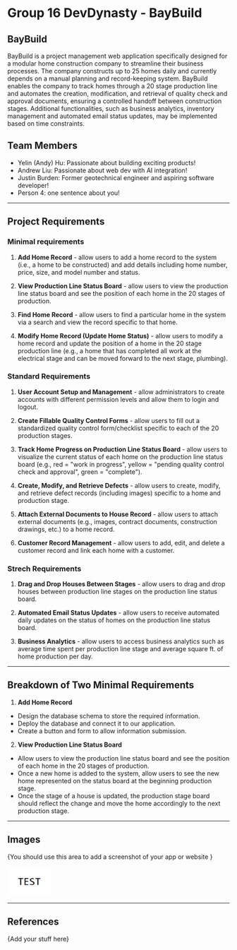 # Group 16 DevDynasty - BayBuild

## BayBuild

BayBuild is a project management web application specifically designed for a modular home construction company to streamline their business processes. The company constructs up to 25 homes daily and currently depends on a manual planning and record-keeping system. BayBuild enables the company to track homes through a 20 stage production line and automates the creation, modification, and retrieval of quality check and approval documents, ensuring a controlled handoff between construction stages. Additional functionalities, such as business analytics, inventory management and automated email status updates, may be implemented based on time constraints.

## Team Members

- Yelin (Andy) Hu: Passionate about building exciting products!
- Andrew Liu: Passionate about web dev with AI integration!
- Justin Burden: Former geotechnical engineer and aspiring software developer!
- Person 4: one sentence about you!

--------------------------------------------------------------------------------------------------
## Project Requirements

### Minimal requirements

1. **Add Home Record** - allow users to add a home record to the system (i.e., a home to be constructed) and add details including home number, price, size, and model number and status.

2. **View Production Line Status Board** - allow users to view the production line status board and see the position of each home in the 20 stages of production.

3. **Find Home Record** - allow users to find a particular home in the system via a search and view the record specific to that home.

4. **Modify Home Record (Update Home Status)** - allow users to modify a home record and update the position of a home in the 20 stage production line (e.g., a home that has completed all work at the electrical stage and can be moved forward to the next stage, plumbing).

### Standard Requirements

1. **User Account Setup and Management** - allow administrators to create accounts with different permission levels and allow them to login and logout. 

2. **Create Fillable Quality Control Forms** - allow users to fill out a standardized quality control form/checklist specific to each of the 20 production stages.

3. **Track Home Progress on Production Line Status Board** - allow users to visualize the current status of each home on the production line status board (e.g., red = "work in progress", yellow = "pending quality control check and approval", green = "complete").

4. **Create, Modify, and Retrieve Defects** -  allow users to create, modify, and retrieve defect records (including images) specific to a home and production stage.
 
5. **Attach External Documents to House Record** - allow users to attach external documents (e.g., images, contract documents, construction drawings, etc.) to a home record. 

6. **Customer Record Management** -  allow users to add, edit, and delete a customer record and link each home with a customer.


### Strech Requirements

1. **Drag and Drop Houses Between Stages** -  allow users to drag and drop houses between production line stages on the production line status board. 

2. **Automated Email Status Updates** - allow users to receive automated daily updates on the status of homes on the production line status board.

3. **Business Analytics** - allow users to access business analytics such as average time spent per production line stage and average square ft. of home production per day.

--------------------------------------------------------------------------------------------------

## Breakdown of Two Minimal Requirements

1. **Add Home Record** 
- Design the database schema to store the required information.
- Deploy the database and connect it to our application.
- Create a button and form to allow information submission. 

2. **View Production Line Status Board** 
- Allow users to view the production line status board and see the position of each home in the 20 stages of production.
- Once a new home is added to the system, allow users to see the new home represented on the status board at the beginning production stage.
- Once the stage of a house is updated, the production stage board should reflect the change and move the home accordingly to the next production stage.
  
--------------------------------------------------------------------------------------------------

## Images

{You should use this area to add a screenshot of your app or website }

<img src ="images/test.png" width="100px">

--------------------------------------------------------------------------------------------------

## References

{Add your stuff here}



